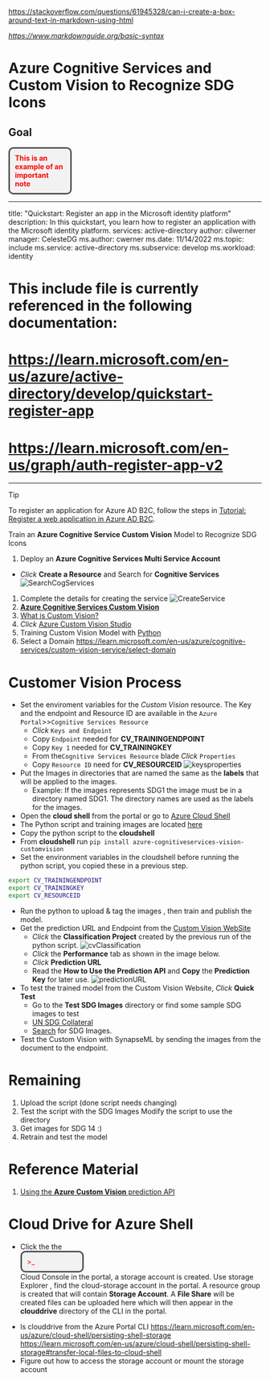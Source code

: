 <!-- Adding Style to MARKDOWN -->
<style>
.boxed {
    background: #F2F2F2;
    color: red;
    border: 3px solid #535353;
    /*margin: 0px auto;*/
    width: 100px;
    padding: 10px;
    border-radius: 10px;
}  
</style>

<https://stackoverflow.com/questions/61945328/can-i-create-a-box-around-text-in-markdown-using-html>

_<https://www.markdownguide.org/basic-syntax>_

# Azure Cognitive Services and Custom Vision to Recognize SDG Icons

## Goal

**<div class="boxed">This is an example of an important note </div>**

---
title: "Quickstart: Register an app in the Microsoft identity platform"
description: In this quickstart, you learn how to register an application with the Microsoft identity platform.
services: active-directory
author: cilwerner
manager: CelesteDG
ms.author: cwerner
ms.date: 11/14/2022
ms.topic: include
ms.service: active-directory
ms.subservice: develop
ms.workload: identity

# This include file is currently referenced in the following documentation:

# https://learn.microsoft.com/en-us/azure/active-directory/develop/quickstart-register-app
# https://learn.microsoft.com/en-us/graph/auth-register-app-v2
---

> [!TIP]
> To register an application for Azure AD B2C, follow the steps in [Tutorial: Register a web application in Azure AD B2C](../articles/active-directory-b2c/tutorial-register-applications.md).

Train an **Azure Cognitive Service Custom Vision** Model to Recognize SDG Icons
1. Deploy an **Azure Cognitive Services Multi Service Account**
* *Click* **Create a Resource** and Search for **Cognitive Services**
![SearchCogServices](../images/customvision/marketplace_cv.jpg)
1. Complete the details for creating the service
![CreateService](../images/customvision/cv_createService.jpg)
1. [**Azure Cognitive Services Custom Vision**](https://learn.microsoft.com/en-us/azure/cognitive-services/custom-vision-service/)
1. [What is Custom Vision?](https://learn.microsoft.com/en-us/azure/cognitive-services/custom-vision-service/overview)
1. *Click* [Azure Custom Vision Studio](https://www.customvision.ai/projects) 
1. Training Custom Vision Model with [Python](https://learn.microsoft.com/en-us/azure/cognitive-services/custom-vision-service/quickstarts/image-classification?tabs=visual-studio&pivots=programming-language-python#upload-and-tag-images) 
1. Select a Domain https://learn.microsoft.com/en-us/azure/cognitive-services/custom-vision-service/select-domain
# Customer Vision Process
- Set the enviroment variables for the *Custom Vision* resource. The Key and the endpoint and Resource ID are available in the ```Azure Portal```>>```Cognitive Services Resource```
    - *Click* ```Keys and Endpoint```
    - Copy ```Endpoint``` needed for **CV_TRAININGENDPOINT**
    - Copy ```Key 1``` needed for **CV_TRAININGKEY**
    - From the```Cognitive Services Resource``` blade *Click* ```Properties```
    - Copy ```Resource ID``` need for **CV_RESOURCEID**
![keysproperties](../images/customvision/cv_keysproperties.jpg)
- Put the Images in directories that are named the same as the **labels** that will be applied to the images.
    - Example: If the images represents SDG1 the image must be in a directory named SDG1. The directory names are used as the labels for the images.
- Open the **cloud shell** from the portal or go to [Azure Cloud Shell](https://shell.azure.com)
- The Python script and training images are located [here](../code/customvision/)
- Copy the python script to the **cloudshell**
- From **cloudshell** run ```pip install azure-cognitiveservices-vision-customvision```
- Set the environment variables in the cloudshell before running the python script, you copied these in a previous step.
```bash
export CV_TRAININGENDPOINT
export CV_TRAININGKEY
export CV_RESOURCEID
```
- Run the python to upload & tag the images , then train and publish the model. 
- Get the prediction URL and Endpoint from the [Custom Vision WebSite](https://www.customvision.ai/) 
    - *Click* the **Classification Project** created by the previous run of the python script.
    ![cvClassification](../images/customvision/cv_selectclassificationproject.jpg)
    - *Click* the **Performance** tab as shown in the image below.
    - *Click* **Prediction URL**
    - Read the **How to Use the Prediction API** and **Copy** the **Prediction Key** for later use. 
    ![predictionURL](../images/customvision/cv_predictionurl.jpg)
- To test the trained model from the  Custom Vision Website, *Click* **Quick Test**
    - Go to the **Test SDG Images** directory or find some sample SDG images to test
    - [UN SDG Collateral](https://www.un.org/sustainabledevelopment/news/communications-material/)
    - [Search](https://www.bing.com/images/search?q=us+sdg+images&form=HDRSC3&first=1) for SDG Images.
- Test the Custom Vision with SynapseML by sending the images from the document to the endpoint.

# Remaining 
1. Upload the script (done script needs changing)
1. Test the script with the SDG Images Modify the script to use the directory
1. Get images for SDG 14  :)
1. Retrain and test the model



# Reference Material
1. [Using the **Azure Custom Vision** prediction API](https://learn.microsoft.com/en-us/azure/cognitive-services/custom-vision-service/use-prediction-api)
# Cloud Drive for Azure Shell
* Click the  the <div class="boxed">>_</div> Cloud Console in the portal, a storage account is created.
Use storage Explorer , find the cloud-storage account in the portal. A resource group is created that will contain **Storage Account**. A **File Share** will be created files can be uploaded here which will then appear in the **clouddrive** directory of the CLI in the portal.

- ls clouddrive from the Azure Portal CLI
https://learn.microsoft.com/en-us/azure/cloud-shell/persisting-shell-storage
https://learn.microsoft.com/en-us/azure/cloud-shell/persisting-shell-storage#transfer-local-files-to-cloud-shell
- Figure out how to access the storage account or mount the storage account



